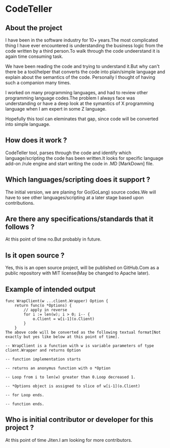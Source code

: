 # CodeTeller

## About the project

I have been in the software industry for 10+ years.The most complicated thing I have ever encountered is understanding the business logic from the code written by a third person.To walk through the code undeerstand it is again time consuming task.

We have been reading the code and trying to understand it.But why can't there be a tool/helper that converts the code into plain/simple language and explain about the semantics of the code. Personally I thought of having such a companion many times.

I worked on many programming languages, and had to review other programming language codes.The problem I always face was understanding or have a deep look at the symantics of X programming language when I am expert in some Z language. 

Hopefully this tool can eleminates that gap, since code will be converted into simple language.

## How does it work ?

CodeTeller tool, parses through the code and identify which language/scripting the code has been written.It looks for specific language add-on /rule engine and start writing the code in .MD [MarkDown] file.

## Which languages/scripting does it support ?

The initial version, we are planing for Go(GoLang) source codes.We will have to see other languages/scripting at a later stage based upon contributions.

## Are there any specifications/standards that it follows ?

At this point of time no.But probably in future.

## Is it open source ?

Yes, this is an open source project, will be published on GitHub.Com as a public repository with MIT license(May be changed to Apache later).

## Example of intended output

```
func WrapClient(w ...client.Wrapper) Option {
    return func(o *Options) {
        // apply in reverse
        for i := len(w); i > 0; i-- {
            o.Client = w[i-1](o.Client)
        }
    }
The above code will be converted as the following textual format[Not exactly but yes like below at this point of time].

-- WrapClient is a function with w is variable parameters of type client.Wrapper and returns Option

-- function implementation starts

-- returns an anonymus function with o *Option

-- Loop from i to len(w) greater than 0.Loop decreased 1.

-- *Options object is assigned to slice of w[i-1](o.Client)

-- for Loop ends.

-- function ends.

```

## Who is initial contributor or developer for this project ?

At this point of time Jiten.I am looking for more contributors.

